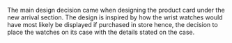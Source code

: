 The main design decision came when designing the product card under the new arrival section. The design is inspired by how the wrist watches would have most likely be displayed if purchased in store hence, the decision to place the watches on its case with the details stated on the case.
